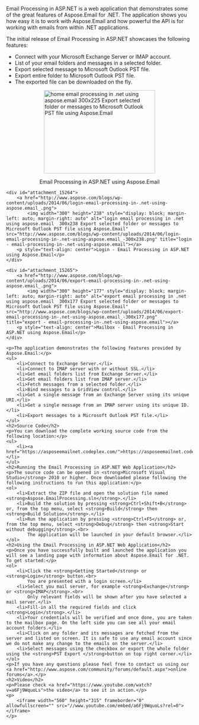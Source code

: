 <div class="entry-content">
    <p>Email Processing in ASP.NET is a web application that demonstrates some of the great features of Aspose.Email for .NET. The application shows you how easy it is to work with Aspose.Email and how powerful the API is for working with emails from within .NET applications.</p>
    <p>The initial release of Email Processing in ASP.NET showcases the following features:</p>
    <ul>
        <li>Connect with your Microsoft Exchange Server or IMAP account.</li>
        <li>List of your email folders and messages in a selected folder.</li>
        <li>Export selected message to Microsoft Outlook PST file.</li>
        <li>Export entire folder to Microsoft Outlook PST file.</li>
        <li>The exported file can be downloaded on the fly.</li>
    </ul>
    <div id="attachment_15263">
        <a href="http://www.aspose.com/blogs/wp-content/uploads/2014/06/home-email-processing-in-.net-using-aspose.email_.png">
            <img width="300" height="225" style="display: block; margin-left: auto; margin-right: auto" alt="home email processing in .net using aspose.email  300x225 Export selected folder or messages to Microsoft Outlook PST file using Aspose.Email" src="http://www.aspose.com/blogs/wp-content/uploads/2014/06/home-email-processing-in-.net-using-aspose.email_.png" title="home - email-processing-in-.net-using-aspose.email"></a>
        <p style="text-align: center">Email Processing in ASP.NET using Aspose.Email</p>
    </div>

    <div id="attachment_15264">
        <a href="http://www.aspose.com/blogs/wp-content/uploads/2014/06/login-email-processing-in-.net-using-aspose.email_.png">
            <img width="300" height="238" style="display: block; margin-left: auto; margin-right: auto" alt="login email processing in .net using aspose.email  300x238 Export selected folder or messages to Microsoft Outlook PST file using Aspose.Email" src="http://www.aspose.com/blogs/wp-content/uploads/2014/06/login-email-processing-in-.net-using-aspose.email_-300x238.png" title="login - email-processing-in-.net-using-aspose.email"></a>
        <p style="text-align: center">Login - Email Processing in ASP.NET using Aspose.Email</p>
    </div>

    <div id="attachment_15265">
        <a href="http://www.aspose.com/blogs/wp-content/uploads/2014/06/export-email-processing-in-.net-using-aspose.email_.png">
            <img width="300" height="177" style="display: block; margin-left: auto; margin-right: auto" alt="export email processing in .net using aspose.email  300x177 Export selected folder or messages to Microsoft Outlook PST file using Aspose.Email" src="http://www.aspose.com/blogs/wp-content/uploads/2014/06/export-email-processing-in-.net-using-aspose.email_-300x177.png" title="export - email-processing-in-.net-using-aspose.email"></a>
        <p style="text-align: center">Mailbox - Email Processing in ASP.NET using Aspose.Email</p>
    </div>

    <p>The application demonstrates the following features provided by Aspose.Email:</p>
    <ul>
        <li>Connect to Exchange Server.</li>
        <li>Connect to IMAP server with or without SSL.</li>
        <li>Get email folders list from Exchange Server.</li>
        <li>Get email folders list from IMAP server.</li>
        <li>Fetch messages from a selected folder.</li>
        <li>Bind messages to a GridView control.</li>
        <li>Get a single message from an Exchange Server using its unique URI.</li>
        <li>Get a single message from an IMAP server using its unique ID.</li>
        <li>Export messages to a Microsoft Outlook PST file.</li>
    </ul>
    <h2>Source Code</h2>
    <p>You can download the complete working source code from the following location:</p>
    <ul>
        <li><a href="https://asposeemailnet.codeplex.com/">https://asposeemailnet.codeplex.com/</a></li>
    </ul>
    <h2>Running the Email Processing in ASP.NET Web Application</h2>
    <p>The source code can be opened in <strong>Microsoft Visual Studio</strong> 2010 or higher. Once downloaded please following the following instructions to run this application:</p>
    <ol>
        <li>Extract the ZIP file and open the solution file named <strong>Aspose.EmailProcessing.sln</strong>.</li>
        <li>Build the solution by pressing <strong>Ctrl+Shift+B</strong> or, from the top menu, select <strong>Build</strong> then <strong>Build Solution</strong>.</li>
        <li>Run the application by pressing <strong>Ctrl+F5</strong> or, from the top menu, select <strong>Debug</strong> then <strong>Start without debugging</strong>.<br>
            The application will be launched in your default browser.</li>
    </ol>
    <h2>Using the Email Processing in ASP.NET Web Application</h2>
    <p>Once you have successfully built and launched the application you will see a landing page with information about Aspose.Email for .NET. To get started:</p>
    <ol>
        <li>Click the <strong>Getting Started</strong> or <strong>Login</strong> button.<br>
            You are presented with a login screen.</li>
        <li>Select you mail server, for example <strong>Exchange</strong> or <strong>IMAP</strong>.<br>
            Only relevant fields will be shown after you have selected a mail server.</li>
        <li>Fill-in all the required fields and click <strong>Login</strong>.</li>
        <li>Your credentials will be verified and once done, you are taken to the mailbox page. On the left side you can see all your email account folders.</li>
        <li>Click on any folder and its messages are fetched from the server and listed on screen. It is safe to use any email account since we do not make any change to the emails on the server.</li>
        <li>Select messages using the checkbox or export the whole folder using the <strong>PST Export </strong>button on top right corner.</li>
    </ol>
    <p>If you have any questions please feel free to contact us using our <a href="http://www.aspose.com/community/forums/default.aspx">online forums</a>.</p>
    <h2>Video</h2>
    <p>Please check <a href="https://www.youtube.com/watch?v=a6Fj9WquoLs">the video</a> to see it in action.</p>
    <p>
        <iframe width="560" height="315" frameborder="0" allowfullscreen="" src="//www.youtube.com/embed/a6Fj9WquoLs?rel=0"></iframe>
    </p>
</div>